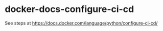 # docker-docs-configure-ci-cd

See steps at https://docs.docker.com/language/python/configure-ci-cd/